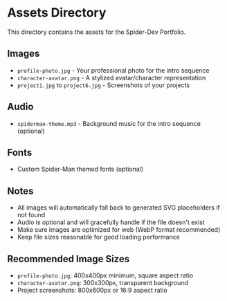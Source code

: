 # Assets Directory

This directory contains the assets for the Spider-Dev Portfolio.

## Images
- `profile-photo.jpg` - Your professional photo for the intro sequence
- `character-avatar.png` - A stylized avatar/character representation
- `project1.jpg` to `project6.jpg` - Screenshots of your projects

## Audio
- `spiderman-theme.mp3` - Background music for the intro sequence (optional)

## Fonts
- Custom Spider-Man themed fonts (optional)

## Notes
- All images will automatically fall back to generated SVG placeholders if not found
- Audio is optional and will gracefully handle if the file doesn't exist
- Make sure images are optimized for web (WebP format recommended)
- Keep file sizes reasonable for good loading performance

## Recommended Image Sizes
- `profile-photo.jpg`: 400x400px minimum, square aspect ratio
- `character-avatar.png`: 300x300px, transparent background
- Project screenshots: 800x600px or 16:9 aspect ratio
